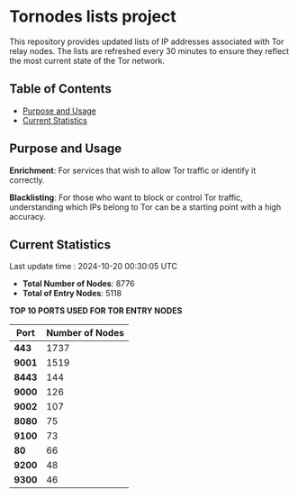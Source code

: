# Tornodes lists project

This repository provides updated lists of IP addresses associated with Tor relay nodes. The lists are refreshed every 30 minutes to ensure they reflect the most current state of the Tor network.

## Table of Contents

- [Purpose and Usage](#purpose-and-usage)
- [Current Statistics](#current-statistics)


## Purpose and Usage

**Enrichment**: For services that wish to allow Tor traffic or identify it correctly.

**Blacklisting**: For those who want to block or control Tor traffic, understanding which IPs belong to Tor can be a starting point with a high accuracy.

## Current Statistics

Last update time : 2024-10-20 00:30:05 UTC

- **Total Number of Nodes**: 8776
- **Total of Entry Nodes**: 5118

**TOP 10 PORTS USED FOR TOR ENTRY NODES**

| **Port** | **Number of Nodes** |
|------|-----------------|
| **443**   | 1737  |
| **9001**   | 1519  |
| **8443**   | 144  |
| **9000**   | 126  |
| **9002**   | 107  |
| **8080**   | 75  |
| **9100**   | 73  |
| **80**   | 66  |
| **9200**   | 48  |
| **9300**   | 46  |

